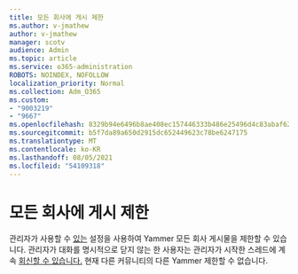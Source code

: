 ```yaml
---
title: 모든 회사에 게시 제한
ms.author: v-jmathew
author: v-jmathew
manager: scotv
audience: Admin
ms.topic: article
ms.service: o365-administration
ROBOTS: NOINDEX, NOFOLLOW
localization_priority: Normal
ms.collection: Adm_O365
ms.custom:
- "9003219"
- "9667"
ms.openlocfilehash: 8329b94e6496b8ae408ec157446333b486e25496d4c83abaf62bd22b9f8a1f3c
ms.sourcegitcommit: b5f7da89a650d2915dc652449623c78be6247175
ms.translationtype: MT
ms.contentlocale: ko-KR
ms.lasthandoff: 08/05/2021
ms.locfileid: "54109318"
---
```

# <a name="restrict-posting-to-all-company"></a>모든 회사에 게시 제한

관리자가 사용할 수 [있는](https://support.microsoft.com/office/restrict-all-company-posts-in-yammer-3219d2ae-db15-4c9f-9dd2-28559ae39a97) 설정을 사용하여 Yammer 모든 회사 게시물을 제한할 수 있습니다. 관리자가 대화를 명시적으로 닫지 않는 한 사용자는 관리자가 시작한 스레드에 계속 [회신할 수 있습니다.](https://support.microsoft.com/office/pin-close-and-report-conversations-in-yammer-62a5fbc2-ff1b-4418-9334-d2b4b17062cb) 현재 다른 커뮤니티의 다른 Yammer 제한할 수 없습니다.
